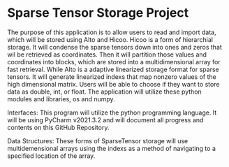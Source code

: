 # Sparse Tensor Storage Project

The purpose of this application is to allow users to read and import data,
which will be stored using Alto and Hicoo. Hicoo is a form of hierarchial storage.
It will condense the sparse tensors down into ones and zeros that wil be retrieved
as coordinates. Then it will partition those values and coordinates into blocks, 
which are stored into a multidimensional array for fast retrieval. While Alto is a 
adaptive linearized storage format for sparse tensors. It will generate linearized 
indexs that map nonzero values of the high dimensional matrix. Users will be able 
to choose if they want to store data as double, int, or float. The application will 
utilize these python modules and libraries, os and numpy.

Interfaces:
This program will utilize the python programming language. It will be using PyCharm v2021.3.2 and will document all progress and contents on this GitHub Repository. 

Data Structures:
These forms of SparseTensor storage will use multidemensional arrays using the indexs as a method of navigating to a specified location of the array. 
